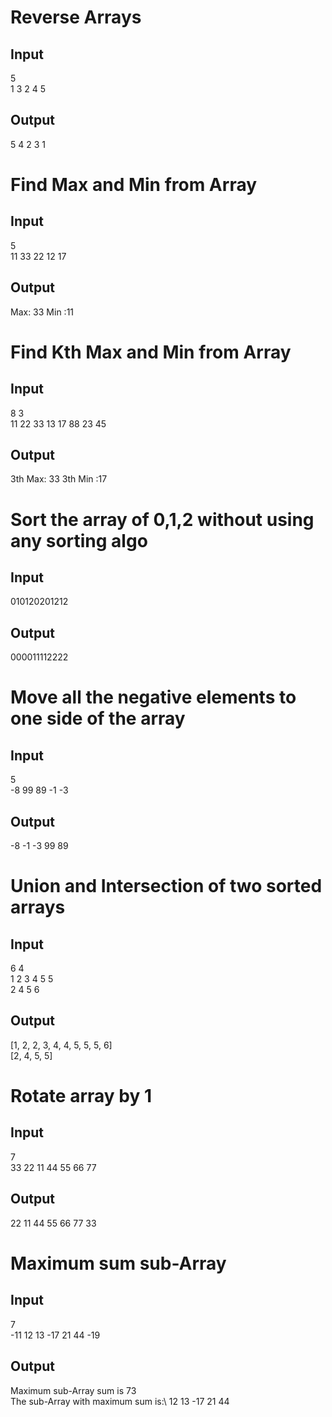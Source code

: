 # Reverse Arrays
## Input
  5\
  1 3 2 4 5
## Output  
  5 4 2 3 1 
# Find Max and Min from Array
## Input
5\
11 33 22 12 17
## Output
Max: 33 Min :11
# Find Kth Max and Min from Array
## Input
8 3\
11 22 33 13 17 88 23 45
## Output
3th Max: 33 3th Min :17
# Sort the array of 0,1,2 without using any sorting algo
## Input
010120201212
## Output
000011112222
# Move all the negative elements to one side of the array
## Input
5\
-8 99 89 -1 -3
## Output
-8 -1 -3 99 89 
# Union and Intersection of two sorted arrays
## Input
6 4\
1 2 3 4 5 5\
2 4 5 6 
## Output
[1, 2, 2, 3, 4, 4, 5, 5, 5, 6]\
[2, 4, 5, 5]
# Rotate array by 1
## Input
7\
33 22 11 44 55 66 77 
## Output
22 11 44 55 66 77 33
# Maximum sum sub-Array
## Input
7\
-11 12 13 -17 21 44 -19
## Output
Maximum sub-Array sum is 73\
The sub-Array with maximum sum is:\ 
12 13 -17 21 44 